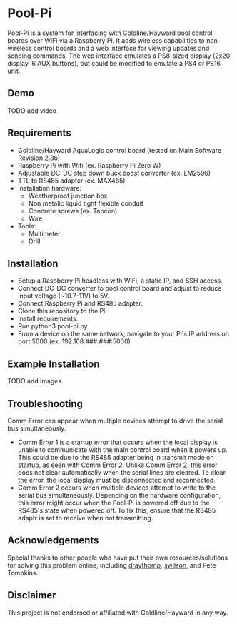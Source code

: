 # Pool-Pi
Pool-Pi is a system for interfacing with Goldline/Hayward pool control boards over WiFi via a Raspberry Pi. It adds wireless capabilities to non-wireless control boards and a web interface for viewing updates and sending commands. The web interface emulates a PS8-sized display (2x20 display, 6 AUX buttons), but could be modified to emulate a PS4 or PS16 unit.

## Demo
TODO add video

## Requirements
* Goldline/Hayward AquaLogic control board (tested on Main Software Revision 2.86)
* Raspberry Pi with Wifi (ex. Raspberry Pi Zero W)
* Adjustable DC-DC step down buck boost converter (ex. LM2596)
* TTL to RS485 adapter (ex. MAX485)
* Installation hardware:
    * Weatherproof junction box
    * Non metalic liquid tight flexible conduit
    * Concrete screws (ex. Tapcon)
    * Wire
* Tools:
    * Multimeter
    * Drill

## Installation
* Setup a Raspberry Pi headless with WiFi, a static IP, and SSH access.
* Connect DC-DC converter to pool control board and adjust to reduce input voltage (~10.7-11V) to 5V.
* Connect Raspberry Pi and RS485 adapter.
* Clone this repository to the Pi.
* Install requirements.
* Run python3 pool-pi.py
* From a device on the same network, navigate to your Pi's IP address on port 5000 (ex. 192.168.###.###:5000)

## Example Installation
TODO add images

## Troubleshooting
Comm Error can appear when multiple devices attempt to drive the serial bus simultaneously.
* Comm Error 1 is a startup error that occurs when the local display is unable to communicate with the main control board when it powers up. This could be due to the RS485 adapter being in transmit mode on startup, as seen with Comm Error 2. Unlike Comm Error 2, this error does not clear automatically when the serial lines are cleared. To clear the error, the local display must be disconnected and reconnected.
* Comm Error 2 occurs when multiple devices attempt to write to the serial bus simultaneously. Depending on the hardware configuration, this error might occur when the Pool-Pi is powered off due to the RS485's state when powered off. To fix this, ensure that the RS485 adaptr is set to receive when not transmitting.

## Acknowledgements
Special thanks to other people who have put their own resources/solutions for solving this problem online, including [draythomp](http://www.desert-home.com/), [swilson](https://github.com/swilson/aqualogic), and Pete Tompkins.

## Disclaimer
This project is not endorsed or affiliated with Goldline/Hayward in any way.